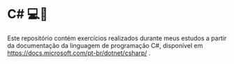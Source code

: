 # C#  :computer::book:

Este repositório contém exercícios realizados durante meus estudos a partir da documentação da linguagem de programação C#, disponível em https://docs.microsoft.com/pt-br/dotnet/csharp/ .

